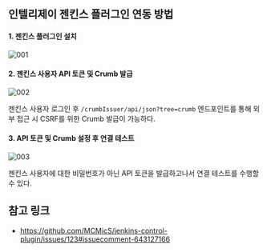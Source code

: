 ## 인텔리제이 젠킨스 플러그인 연동 방법

#### 1. 젠킨스 플러그인 설치
![001](https://user-images.githubusercontent.com/17937604/219660379-3e5eafbd-5cf9-488a-8111-d7d55950bba7.png)

#### 2. 젠킨스 사용자 API 토큰 및 Crumb 발급
![002](https://user-images.githubusercontent.com/17937604/219660768-c7c36c09-3f55-4806-90d0-7c55a0f2824e.png)

젠킨스 사용자 로그인 후 `/crumbIssuer/api/json?tree=crumb` 엔드포인트를 통해 외부 접근 시 CSRF를 위한 Crumb 발급이 가능하다.

#### 3. API 토큰 및 Crumb 설정 후 연결 테스트
![003](https://user-images.githubusercontent.com/17937604/219660398-b631a848-115f-44f5-a209-969737bb5252.png)

젠킨스 사용자에 대한 비밀번호가 아닌 API 토큰을 발급하고나서 연결 테스트를 수행할 수 있다.

## 참고 링크 
- https://github.com/MCMicS/jenkins-control-plugin/issues/123#issuecomment-643127166
